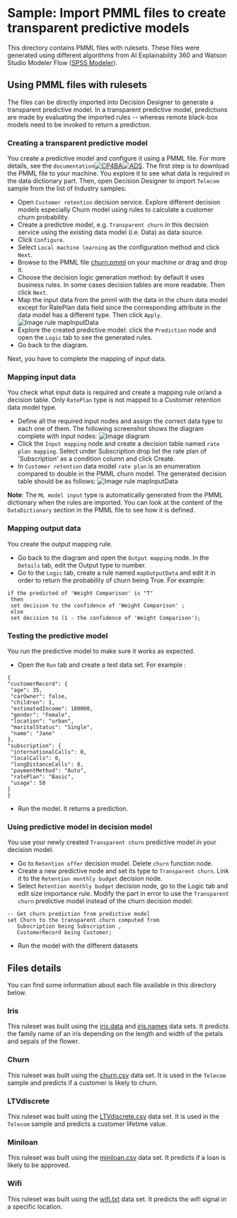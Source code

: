# Sample: Import PMML files to create transparent predictive models

This directory contains PMML files with rulesets. These files were generated using different algorithms from AI Explainability 360 and Watson Studio Modeler Flow ([SPSS Modeler](https://dataplatform.cloud.ibm.com/docs/content/wsd/spss-modeler.html)).

## Using PMML files with rulesets

The files can be directly imported into Decision Designer to generate a transparent predictive model. In a transparent predictive model, predictions are made by evaluating the imported rules -- whereas remote black-box models need to be invoked to return a prediction.

### Creating a transparent predictive model

You create a predictive model and configure it using a PMML file. For more details, see the `documentation`[![CP4BA](/resources/cloudpak4ba.svg "IBM Cloud Pak for Business Automation")](https://www.ibm.com/docs/en/cloud-paks/cp-biz-automation/24.0.0?topic=model-importing-transparent-machine-learning)[![ADS](/resources/ads.svg "IBM Automation Decision Services")](https://www.ibm.com/docs/en/ads/24.0.0?topic=model-importing-transparent-machine-learning).
The first step is to download the PMML file to your machine. You explore it to see what data is required in the data dictionary part.
Then, open Decision Designer to import `Telecom` sample from the list of Industry samples:

   * Open `Customer retention` decision service. Explore different decision models especially Churn model using rules to calculate a customer churn probability.
   * Create a predictive model, e.g. `Transparent churn` in this decision service using the existing data model (i.e. Data) as data source.
   * Click `Configure`.
   * Select `Local machine learning` as the configuration method and click `Next`.
   * Browse to the PMML file [churn.pmml](./churn.pmml) on your machine or drag and drop it. 
   * Choose the decision logic generation method: by default it uses business rules. In some cases decision tables are more readable. Then click `Next`.
   * Map the input data from the pmml with the data in the churn data model except for RatePlan data field since the corresponding attribute in the data model has a different type. Then click `Apply`.
   ![Image rule mapInputData](images/data-mapping.png)
   * Explore the created predictive model: click the `Prediction` node and open the `Logic` tab to see the generated rules. 
   * Go back to the diagram.
   
Next, you have to complete the mapping of input data.
 
### Mapping input data
You check what input data is required and create a mapping rule or/and a decision table. Only `RatePlan` type is not mapped to a Customer retention data model type.
   * Define all the required input nodes and assign the correct data type to each one of them. The following screenshot shows the diagram complete with input nodes:
    ![Image diagram](images/final-diagram.png)
   * Click the `Input mapping` node and create a decision table named `rate plan mapping`. Select under Subscription drop list the rate plan of 'Subscription' as a condition column and click Create.
   * In `Customer retention` data model `rate plan` is an enumeration compared to double in the PMML churn model. The generated decision table should be as follows:
    ![Image rule mapInputData](images/mapInputData.png)

**Note**: The `ML model input` type is automatically generated from the PMML dictionary when the rules are imported. You can look at the content of the  `DataDictionary` section in the PMML file to see how it is defined. 

### Mapping output data
You create the output mapping rule.

   * Go back to the diagram and open the `Output mapping` node. In the `Details` tab, edit the Output type to number.
   * Go to the `Logic` tab, create a rule named `mapOutputData` and edit it in order to return the probability of churn being True. For example:
```
if the predicted of 'Weight Comparison' is "T" 
 then
 set decision to the confidence of 'Weight Comparison' ;
 else
 set decision to (1 - the confidence of 'Weight Comparison');
````
### Testing the predictive model

You run the predictive model to make sure it works as expected.
   * Open the `Run` tab and create a test data set. For example :
   ```
{
  "customerRecord": {
    "age": 35,
    "carOwner": false,
    "children": 1,
    "estimatedIncome": 100000,
    "gender": "Female",
    "location": "urban",
    "maritalStatus": "Single",
    "name": "Jane"
  },
  "subscription": {
    "internationalCalls": 0,
    "localCalls": 0,
    "longDistanceCalls": 0,
    "paymentMethod": "Auto",
    "ratePlan": "Basic",
    "usage": 50
  }
}
 
```
   * Run the model. It returns a prediction.
   
### Using predictive model in decision model
You use your newly created `Transparent churn` predictive model in your decision model.
   * Go to `Retention offer` decision model. Delete `churn` function node.
   * Create a new predictive node and set its type to `Transparent churn`. Link it to the `Retention monthly budget` decision node.
   * Select `Retention monthly budget` decision node, go to the Logic tab and edit size importance rule. Modify the part in error to use the `Transparent churn` predictive model instead of the churn decision model:
 ```
-- Get churn prediction from predictive model
set Churn to the transparent churn computed from 
	Subscription being Subscription , 
	CustomerRecord being Customer;
```
 * Run the model with the different datasets
## Files details
You can find some information about each file available in this directory below.

### Iris
This ruleset was built using the [iris.data](datasets/iris.data) and [iris.names](datasets/iris.names) data sets.
It predicts the family name of an iris depending on the length and width of the petals and sepals of the flower.

### Churn
This ruleset was built using the [churn.csv](datasets/churn.csv) data set.
It is used in the `Telecom` sample and predicts if a customer is likely to churn.

### LTVdiscrete
This ruleset was built using the [LTVdiscrete.csv](datasets/LTVdiscrete.csv) data set.
It is used in the `Telecom` sample and predicts a customer lifetime value. 

### Miniloan
This ruleset was built using the [miniloan.csv](https://github.com/DecisionsDev/decisions-on-spark/blob/master/data/miniloan/miniloan-decisions-ls-10K.csv) data set.
It predicts if a loan is likely to be approved.

### Wifi
This ruleset was built using the [wifi.txt](datasets/wifi.txt) data set.
It predicts the wifi signal in a specific location.
